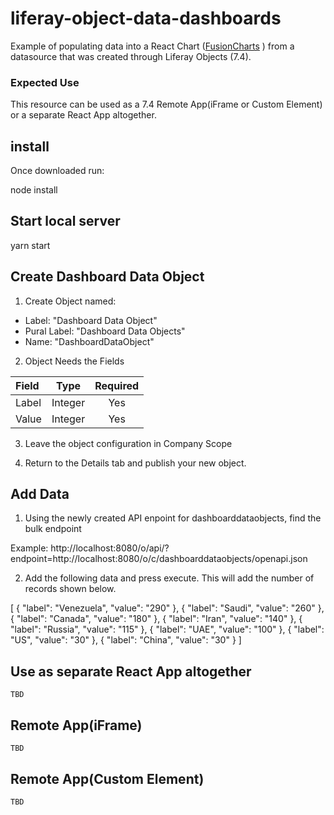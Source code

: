 # liferay-object-data-dashboards
Example of populating data into a React Chart ([FusionCharts](https://www.fusioncharts.com/) ) from a datasource that was created through Liferay Objects (7.4).

### Expected Use
This resource can be used as a 7.4 Remote App(iFrame or Custom Element) or a separate React App altogether.

## install
Once downloaded run:

node install

## Start local server
yarn start

## Create Dashboard Data Object

1. Create Object named:

* Label: "Dashboard Data Object"
* Pural Label: "Dashboard Data Objects"
* Name: "DashboardDataObject"

2. Object Needs the Fields

| Field  |  Type     | Required  |
| :---   |   :----:  |  :----:   |
| Label  | Integer   | Yes       |
| Value  | Integer   | Yes       |

3. Leave the object configuration in Company Scope

4. Return to the Details tab and publish your new object.

## Add Data

1. Using the newly created API enpoint for dashboarddataobjects, find the bulk endpoint

Example: http://localhost:8080/o/api/?endpoint=http://localhost:8080/o/c/dashboarddataobjects/openapi.json

2. Add the following data and press execute. This will add the number of records shown below.

[
    {
      "label": "Venezuela",
      "value": "290"
    },
    {
      "label": "Saudi",
      "value": "260"
    },
    {
      "label": "Canada",
      "value": "180"
    },
    {
      "label": "Iran",
      "value": "140"
    },
    {
      "label": "Russia",
      "value": "115"
    },
    {
      "label": "UAE",
      "value": "100"
    },
    {
      "label": "US",
      "value": "30"
    },
    {
      "label": "China",
      "value": "30"
    }
  ]
  
  ## Use as separate React App altogether
  
    TBD
  
  ## Remote App(iFrame) 
  
    TBD
  
  ## Remote App(Custom Element)
  
    TBD

